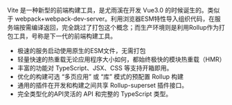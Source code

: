 Vite 是一种新型的前端构建工具，是尤雨溪在开发 Vue3.0 的时候诞生的。类似于 webpack+webpack-dev-server。利用浏览器ESM特性导入组织代码，在服务端按需编译返回，完全跳过了打包这个概念；而生产环境则是利用Rollup作为打包工具，号称是下一代的前端构建工具。

* 极速的服务启动使用原生的ESM文件，无需打包
* 轻量快速的热重载无论应用程序大小如何，都始终极快的模块热重载（HMR）
* 丰富的功能对 TypeScript、JSX、CSS 等支持开箱即用。
* 优化的构建可选 “多页应用” 或 “库” 模式的预配置 Rollup 构建
* 通用的插件在开发和构建之间共享 Rollup-superset 插件接口。
* 完全类型化的API灵活的 API 和完整的 TypeScript 类型。
